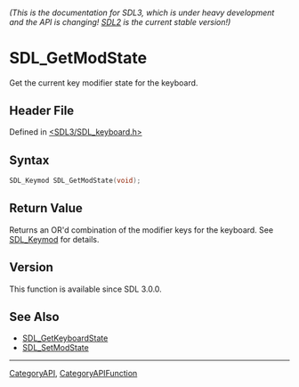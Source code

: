 ###### (This is the documentation for SDL3, which is under heavy development and the API is changing! [SDL2](https://wiki.libsdl.org/SDL2/) is the current stable version!)
# SDL_GetModState

Get the current key modifier state for the keyboard.

## Header File

Defined in [<SDL3/SDL_keyboard.h>](https://github.com/libsdl-org/SDL/blob/main/include/SDL3/SDL_keyboard.h)

## Syntax

```c
SDL_Keymod SDL_GetModState(void);

```

## Return Value

Returns an OR'd combination of the modifier keys for the keyboard. See
[SDL_Keymod](SDL_Keymod) for details.

## Version

This function is available since SDL 3.0.0.

## See Also

- [SDL_GetKeyboardState](SDL_GetKeyboardState)
- [SDL_SetModState](SDL_SetModState)

----
[CategoryAPI](CategoryAPI), [CategoryAPIFunction](CategoryAPIFunction)

